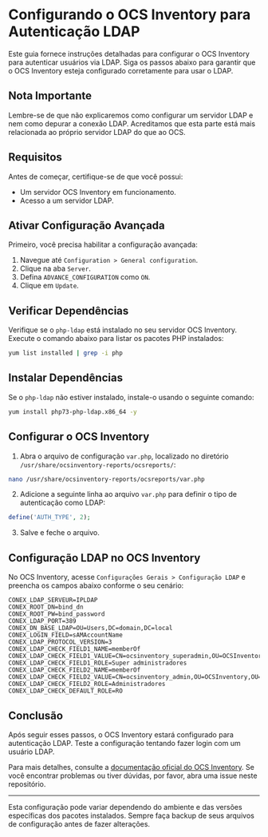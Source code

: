 # Configurando o OCS Inventory para Autenticação LDAP

Este guia fornece instruções detalhadas para configurar o OCS Inventory para autenticar usuários via LDAP. Siga os passos abaixo para garantir que o OCS Inventory esteja configurado corretamente para usar o LDAP.

## Nota Importante

Lembre-se de que não explicaremos como configurar um servidor LDAP e nem como depurar a conexão LDAP. Acreditamos que esta parte está mais relacionada ao próprio servidor LDAP do que ao OCS.

## Requisitos

Antes de começar, certifique-se de que você possui:
- Um servidor OCS Inventory em funcionamento.
- Acesso a um servidor LDAP.

## Ativar Configuração Avançada

Primeiro, você precisa habilitar a configuração avançada:

1. Navegue até `Configuration > General configuration`.
2. Clique na aba `Server`.
3. Defina `ADVANCE_CONFIGURATION` como `ON`.
4. Clique em `Update`.

## Verificar Dependências

Verifique se o `php-ldap` está instalado no seu servidor OCS Inventory. Execute o comando abaixo para listar os pacotes PHP instalados:

```bash
yum list installed | grep -i php
```

## Instalar Dependências

Se o `php-ldap` não estiver instalado, instale-o usando o seguinte comando:

```bash
yum install php73-php-ldap.x86_64 -y
```

## Configurar o OCS Inventory

1. Abra o arquivo de configuração `var.php`, localizado no diretório `/usr/share/ocsinventory-reports/ocsreports/`:

```bash
nano /usr/share/ocsinventory-reports/ocsreports/var.php
```

2. Adicione a seguinte linha ao arquivo `var.php` para definir o tipo de autenticação como LDAP:

```php
define('AUTH_TYPE', 2);
```

3. Salve e feche o arquivo.


## Configuração LDAP no OCS Inventory

No OCS Inventory, acesse `Configurações Gerais > Configuração LDAP` e preencha os campos abaixo conforme o seu cenário:

```
CONEX_LDAP_SERVEUR=IPLDAP
CONEX_ROOT_DN=bind_dn
CONEX_ROOT_PW=bind_password
CONEX_LDAP_PORT=389
CONEX_DN_BASE_LDAP=OU=Users,DC=domain,DC=local
CONEX_LOGIN_FIELD=sAMAccountName
CONEX_LDAP_PROTOCOL_VERSION=3
CONEX_LDAP_CHECK_FIELD1_NAME=memberOf
CONEX_LDAP_CHECK_FIELD1_VALUE=CN=ocsinventory_superadmin,OU=OCSInventory,OU=Integracoes,DC=domain,DC=local
CONEX_LDAP_CHECK_FIELD1_ROLE=Super administradores
CONEX_LDAP_CHECK_FIELD2_NAME=memberOf
CONEX_LDAP_CHECK_FIELD2_VALUE=CN=ocsinventory_admin,OU=OCSInventory,OU=Integracoes,DC=domain,DC=local
CONEX_LDAP_CHECK_FIELD2_ROLE=Administradores
CONEX_LDAP_CHECK_DEFAULT_ROLE=RO
```

## Conclusão

Após seguir esses passos, o OCS Inventory estará configurado para autenticação LDAP. Teste a configuração tentando fazer login com um usuário LDAP.

Para mais detalhes, consulte a [documentação oficial do OCS Inventory](https://wiki.ocsinventory-ng.org/). Se você encontrar problemas ou tiver dúvidas, por favor, abra uma issue neste repositório.

---

Esta configuração pode variar dependendo do ambiente e das versões específicas dos pacotes instalados. Sempre faça backup de seus arquivos de configuração antes de fazer alterações.